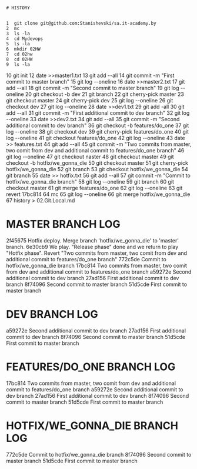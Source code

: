     
    # HISTORY
    
    
    1  git clone git@github.com:Stanishevski/sa.it-academy.by
    2  mc
    3  ls -la
    4  cd Mydevops
    5  ls -la
    6  mkdir 02HW
    7  cd 02hw
    8  cd 02HW
    9  ls -la
   10  git init
   12  date >>master1.txt
   13  git add --all
   14  git commit -m "First commit to master branch"
   15  git log --oneline
   16  date >>master2.txt
   17  git add --all
   18  git commit -m "Second commit to master branch"
   19  git log --oneline
   20  git checkout -b dev
   21  git branch
   22  git cherry-pick master
   23  git checkout master
   24  git cherry-pick dev
   25  git log --oneline
   26  git checkout dev
   27  git log --oneline
   28  date >>dev1.txt
   29  git add -all
   30  git add --all
   31  git commit -m "First additional commit to dev branch"
   32  git log --oneline
   33  date >>dev2.txt
   34  git add --all
   35  git commit -m "Second additional commit to dev branch"
   36  git checkout -b features/do_one
   37  git log --oneline
   38  git checkout dev
   39  git cherry-pick features/do_one
   40  git log --oneline
   41  git checkout features/do_one
   42  git log --oneline
   43  date >> features.txt
   44  git add --all
   45  git commit -m "Two commits from master, two comit from dev and additional commit to features/do_one branch"
   46  git log --oneline
   47  git checkout naster
   48  git checkout master
   49  git checkout -b hotfix/we_gonna_die
   50  git checkout master
   51  git  cherry-pick hotfix/we_gonna_die
   52  git branch
   53  git checkout hotfix/we_gonna_die
   54  git branch
   55  date >> hotfix.txt
   56  git add --all
   57  git commit -m "Commit to hotfix/we_gonna_die branch"
   58  git log --oneline
   59  git branch
   60  git checkout master
   61  git merge features/do_one
   62  git log --oneline
   63  git revert 17bc814
   64  mc
   65  git log --oneline
   66  git merge hotfix/we_gonna_die
   67  history > 02.Git.Local.md
   
   
# MASTER BRANCH LOG

2f45675 Hotfix deploy. Merge branch 'hotfix/we_gonna_die' to 'master' branch.
6e30cb9 We play. "Release phase" done and we return to play "Hotfix phase". Revert "Two commits from master, two comit from dev and additional commit to features/do_one branch"
772c5de Commit to hotfix/we_gonna_die branch
17bc814 Two commits from master, two comit from dev and additional commit to features/do_one branch
a59272e Second additional commit to dev branch
27ad156 First additional commit to dev branch
8f74096 Second commit to master branch
51d5cde First commit to master branch



# DEV BRANCH LOG

a59272e Second additional commit to dev branch
27ad156 First additional commit to dev branch
8f74096 Second commit to master branch
51d5cde First commit to master branch



# FEATURES/DO_ONE BRANCH LOG

17bc814 Two commits from master, two comit from dev and additional commit to features/do_one branch
a59272e Second additional commit to dev branch
27ad156 First additional commit to dev branch
8f74096 Second commit to master branch
51d5cde First commit to master branch



# HOTFIX/WE_GONNA_DIE BRANCH LOG

772c5de Commit to hotfix/we_gonna_die branch
8f74096 Second commit to master branch
51d5cde First commit to master branch
